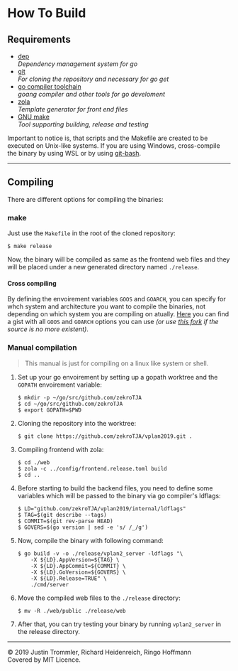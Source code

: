 # How To Build

## Requirements

- [dep](https://github.com/golang/dep)  
  *Dependency management system for go*
- [git](https://git-scm.com/book/en/v2/Getting-Started-Installing-Git)  
  *For cloning the repository and necessary for go get*
- [go compiler toolchain](https://golang.org/doc/install)  
  *goang compiler and other tools for go develoment*
- [zola](https://github.com/getzola/zola)  
  *Template generator for front end files*
- [GNU make](https://www.gnu.org/software/make/)  
  *Tool supporting building, release and testing*

Important to notice is, that scripts and the Makefile are created to be executed on Unix-like systems. If you are using Windows, cross-compile the binary by using WSL or by using [git-bash](https://gitforwindows.org/).

---

## Compiling

There are different options for compiling the binaries:

### make

Just use the `Makefile` in the root of the cloned repository:
```
$ make release
```

Now, the binary will be compiled as same as the frontend web files and they will be placed under a new generated directory named `./release`.

#### Cross compiling

By defining the envoirement variables `GOOS` and `GOARCH`, you can specify for whch system and architecture you want to compile the binaries, not depending on which system you are compiling on atually. [Here](https://gist.github.com/asukakenji/f15ba7e588ac42795f421b48b8aede63) you can find a gist with all `GOOS` and `GOARCH` options you can use *(or use [this fork](https://gist.github.com/zekroTJA/4fa6c30606d9e702ccc3b84433dbf131) if the source is no more existent)*.

### Manual compilation

> This manual is just for compiling on a linux like system or shell.

1. Set up your go envoirement by setting up a gopath worktree and the `GOPATH` envoirement variable:  
   ```
   $ mkdir -p ~/go/src/github.com/zekroTJA
   $ cd ~/go/src/github.com/zekroTJA
   $ export GOPATH=$PWD
   ```

2. Cloning the repository into the worktree:  
   ```
   $ git clone https://github.com/zekroTJA/vplan2019.git .
   ```

3. Compiling frontend with zola:  
   ```
   $ cd ./web
   $ zola -c ../config/frontend.release.toml build
   $ cd ..
   ```

4. Before starting to build the backend files, you need to define some variables which will be passed to the binary via go compiler's ldflags:  
   ```
   $ LD="github.com/zekroTJA/vplan2019/internal/ldflags"
   $ TAG=$(git describe --tags)
   $ COMMIT=$(git rev-parse HEAD)
   $ GOVERS=$(go version | sed -e 's/ /_/g')
   ```

5. Now, compile the binary with following command:  
   ```
   $ go build -v -o ./release/vplan2_server -ldflags "\
       -X ${LD}.AppVersion=${TAG} \
       -X ${LD}.AppCommit=${COMMIT} \
       -X ${LD}.GoVersion=${GOVERS} \
       -X ${LD}.Release=TRUE" \
       ./cmd/server
   ```

6. Move the compiled web files to the `./release` directory:  
   ```
   $ mv -R ./web/public ./release/web
   ```

7. After that, you can try testing your binary by running `vplan2_server` in the release directory.

---

© 2019 Justin Trommler, Richard Heidenreich, Ringo Hoffmann  
Covered by MIT Licence.
